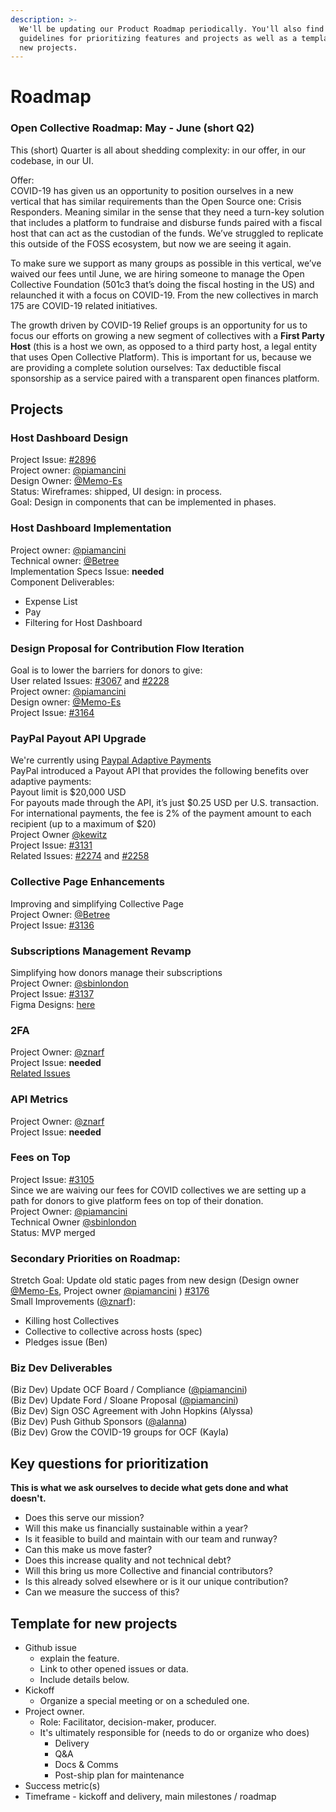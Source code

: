```yaml
---
description: >-
  We'll be updating our Product Roadmap periodically. You'll also find below
  guidelines for prioritizing features and projects as well as a template for
  new projects.
---
```


# Roadmap

### Open Collective Roadmap: May - June \(short Q2\)

This \(short\) Quarter is all about shedding complexity: in our offer, in our codebase, in our UI.

Offer:  
 COVID-19 has given us an opportunity to position ourselves in a new vertical that has similar requirements than the Open Source one: Crisis Responders. Meaning similar in the sense that they need a turn-key solution that includes a platform to fundraise and disburse funds paired with a fiscal host that can act as the custodian of the funds. We’ve struggled to replicate this outside of the FOSS ecosystem, but now we are seeing it again.

To make sure we support as many groups as possible in this vertical, we’ve waived our fees until June, we are hiring someone to manage the Open Collective Foundation \(501c3 that’s doing the fiscal hosting in the US\) and relaunched it with a focus on COVID-19. From the new collectives in march 175 are COVID-19 related initiatives.

The growth driven by COVID-19 Relief groups is an opportunity for us to focus our efforts on growing a new segment of collectives with a **First Party Host** \(this is a host we own, as opposed to a third party host, a legal entity that uses Open Collective Platform\). This is important for us, because we are providing a complete solution ourselves: Tax deductible fiscal sponsorship as a service paired with a transparent open finances platform.

## Projects

### Host Dashboard Design

Project Issue: [\#2896](https://github.com/opencollective/opencollective/issues/2896)  
 Project owner: [@piamancini](https://github.com/piamancini)  
 Design Owner: [@Memo-Es](https://github.com/Memo-Es)  
 Status: Wireframes: shipped, UI design: in process.  
 Goal: Design in components that can be implemented in phases.

### Host Dashboard Implementation

Project owner: [@piamancini](https://github.com/piamancini)  
 Technical owner: [@Betree](https://github.com/Betree)  
 Implementation Specs Issue: **needed**  
 Component Deliverables:

* Expense List
* Pay
* Filtering for Host Dashboard

### Design Proposal for Contribution Flow Iteration

Goal is to lower the barriers for donors to give:  
 User related Issues: [\#3067](https://github.com/opencollective/opencollective/issues/3067) and [\#2228](https://github.com/opencollective/opencollective/issues/2228)  
 Project owner: [@piamancini](https://github.com/piamancini)  
 Design owner: [@Memo-Es](https://github.com/Memo-Es)  
 Project Issue: [\#3164](https://github.com/opencollective/opencollective/issues/3164)

### PayPal Payout API Upgrade

We're currently using [Paypal Adaptive Payments](https://developer.paypal.com/docs/classic/adaptive-payments/integration-guide/APIntro)  
 PayPal introduced a Payout API that provides the following benefits over adaptive payments:  
 Payout limit is $20,000 USD  
 For payouts made through the API, it’s just $0.25 USD per U.S. transaction.  
 For international payments, the fee is 2% of the payment amount to each recipient \(up to a maximum of $20\)  
 Project Owner [@kewitz](https://github.com/kewitz)  
 Project Issue: [\#3131](https://github.com/opencollective/opencollective/issues/3131)  
 Related Issues: [\#2274](https://github.com/opencollective/opencollective/issues/2274) and [\#2258](https://github.com/opencollective/opencollective/issues/2258)

### Collective Page Enhancements

Improving and simplifying Collective Page  
 Project Owner: [@Betree](https://github.com/Betree)  
 Project Issue: [\#3136](https://github.com/opencollective/opencollective/issues/3136)

### Subscriptions Management Revamp

Simplifying how donors manage their subscriptions  
 Project Owner: [@sbinlondon](https://github.com/sbinlondon)  
 Project Issue: [\#3137](https://github.com/opencollective/opencollective/issues/3137)  
 Figma Designs: [here](https://www.figma.com/file/ZQBMWhnGGtRWeIZknFW1eP/%5BOC.com%5D-Production-Ready-%E2%9C%85?node-id=3572%3A0)

### 2FA

Project Owner: [@znarf](https://github.com/znarf)  
 Project Issue: **needed**  
 [Related Issues](https://github.com/opencollective/opencollective/issues?q=is%3Aissue+2FA)

### API Metrics

Project Owner: [@znarf](https://github.com/znarf)  
 Project Issue: **needed**

### Fees on Top

Project Issue: [\#3105](https://github.com/opencollective/opencollective/issues/3105)  
 Since we are waiving our fees for COVID collectives we are setting up a path for donors to give platform fees on top of their donation.  
 Project Owner: [@piamancini](https://github.com/piamancini)  
 Technical Owner [@sbinlondon](https://github.com/sbinlondon)  
 Status: MVP merged

### Secondary Priorities on Roadmap:

Stretch Goal: Update old static pages from new design \(Design owner [@Memo-Es](https://github.com/Memo-Es), Project owner [@piamancini](https://github.com/piamancini) \) [\#3176](https://github.com/opencollective/opencollective/issues/3176)  
 Small Improvements \([@znarf](https://github.com/znarf)\):

* Killing host Collectives
* Collective to collective across hosts \(spec\)
* Pledges issue \(Ben\)

### Biz Dev Deliverables

\(Biz Dev\) Update OCF Board / Compliance \([@piamancini](https://github.com/piamancini)\)  
 \(Biz Dev\) Update Ford / Sloane Proposal \([@piamancini](https://github.com/piamancini)\)  
 \(Biz Dev\) Sign OSC Agreement with John Hopkins \(Alyssa\)  
 \(Biz Dev\) Push Github Sponsors \([@alanna](https://github.com/alanna)\)  
 \(Biz Dev\) Grow the COVID-19 groups for OCF \(Kayla\)

## **Key questions for prioritization**

**This is what we ask ourselves to decide what gets done and what doesn't.**

* Does this serve our mission? 
* Will this make us financially sustainable within a year?
* Is it feasible to build and maintain with our team and runway?
* Can this make us move faster?
* Does this increase quality and not technical debt?
* Will this bring us more Collective and financial contributors?
* Is this already solved elsewhere or is it our unique contribution?
* Can we measure the success of  this?

## Template for new projects

* Github issue
  * explain the feature. 
  * Link to other opened issues or data. 
  * Include details below.
* Kickoff
  * Organize a special meeting or on a scheduled one. 
* Project owner. 
  * Role: Facilitator, decision-maker, producer. 
  * It's ultimately responsible for \(needs to do or organize who does\)
    * Delivery 
    * Q&A
    * Docs & Comms 
    * Post-ship plan for maintenance 
* Success metric\(s\)
* Timeframe - kickoff and delivery, main milestones / roadmap

